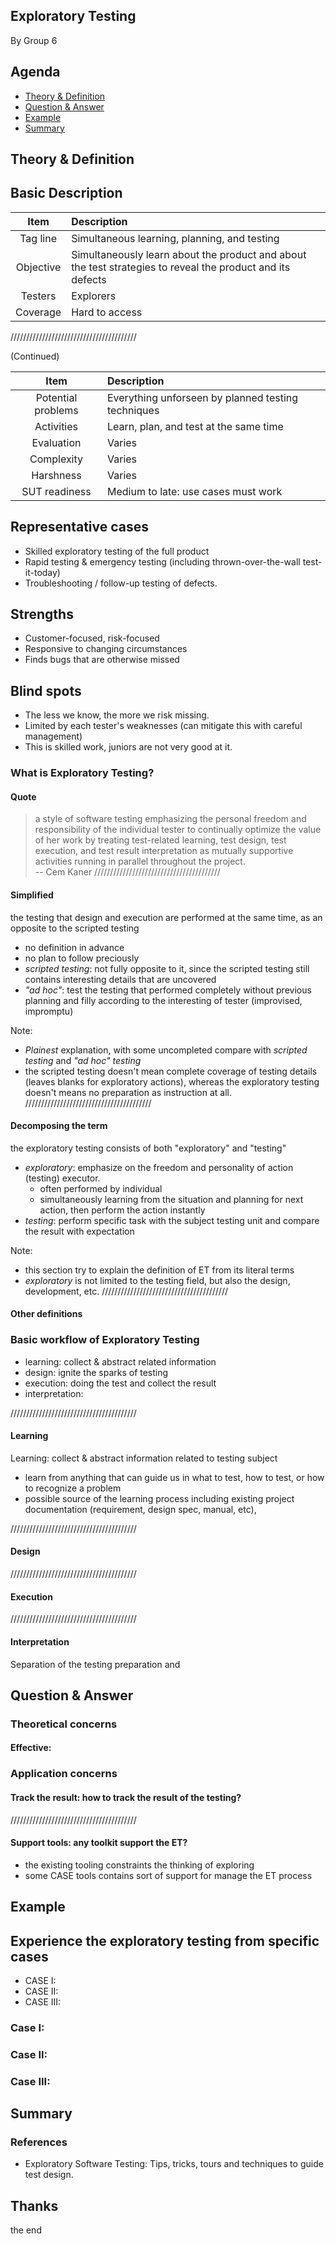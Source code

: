 
<!-- .slide: data-background="#555" id="the-beginning" -->
## Exploratory Testing <!-- .element: style="color:#aaa" -->

By Group 6 <!-- .element: style="color:#999" -->
>>>>>>>>>>>>>>>>>>>>>>>>>>>>>>>>>>>>>>>>

## Agenda
* [Theory &amp; Definition](#section-theory-and-definition) <!-- .element: class="fragment" data-fragment-index="1" -->
* [Question &amp; Answer](#section-q-and-a) <!-- .element: class="fragment" data-fragment-index="2" -->
* [Example](#section-example) <!-- .element: class="fragment" data-fragment-index="3" -->
* [Summary](#section-summary) <!-- .element: class="fragment" data-fragment-index="4" -->
>>>>>>>>>>>>>>>>>>>>>>>>>>>>>>>>>>>>>>>>
<!-- .slide: data-background="#09c" id="section-theory-and-definition" -->
## Theory &amp; Definition  <!-- .element: style="color:#eee" -->

>>>>>>>>>>>>>>>>>>>>>>>>>>>>>>>>>>>>>>>>
<!-- Following pages abstracted from slides provided in class -->
## Basic Description

| Item         |  Description          |
|:------------:|:----------------------|
| Tag line     | Simultaneous learning, planning, and testing |
| Objective    | Simultaneously learn about the product and about the test strategies to reveal the product and its defects |
| Testers      | Explorers |
| Coverage     | Hard to access |

////////////////////////////////////////

(Continued)

| Item         |  Description          |
|:------------:|:----------------------|
| Potential problems | Everything unforseen by planned testing techniques |
| Activities   | Learn, plan, and test at the same time |
| Evaluation   | Varies |
| Complexity   | Varies |
| Harshness    | Varies |
| SUT readiness | Medium to late: use cases must work |

>>>>>>>>>>>>>>>>>>>>>>>>>>>>>>>>>>>>>>>>

## Representative cases
* Skilled exploratory testing of the full product
* Rapid testing & emergency testing (including thrown-over-the-wall test-it-today)
* Troubleshooting / follow-up testing of defects.

>>>>>>>>>>>>>>>>>>>>>>>>>>>>>>>>>>>>>>>>

## Strengths
* Customer-focused, risk-focused
* Responsive to changing circumstances
* Finds bugs that are otherwise missed

>>>>>>>>>>>>>>>>>>>>>>>>>>>>>>>>>>>>>>>>

## Blind spots
* The less we know, the more we risk missing.
* Limited by each tester's weaknesses (can mitigate this with careful management)
* This is skilled work, juniors are not very good at it.

>>>>>>>>>>>>>>>>>>>>>>>>>>>>>>>>>>>>>>>>
### What is Exploratory Testing?
#### Quote 
> a style of software testing emphasizing the personal freedom and responsibility 
 of the individual tester to continually optimize the value of her work by treating
 test-related learning, test design, test execution, and test result interpretation 
 as mutually supportive activities running in parallel throughout the project.
 <br />-- Cem Kaner
////////////////////////////////////////
#### Simplified
the testing that design and execution are performed at the same time, as an opposite to the scripted testing
  - no definition in advance
  - no plan to follow preciously
  - *scripted testing*: not fully opposite to it, since the scripted testing still contains interesting details that are uncovered
  - *"ad hoc"*: test the testing that performed completely without previous planning and filly according to the interesting of tester (improvised, impromptu)

Note:
* *Plainest* explanation, with some uncompleted compare with *scripted testing* and *"ad hoc" testing*
* the scripted testing doesn't mean complete coverage of testing details (leaves blanks for exploratory actions),
  whereas the exploratory testing doesn't means no preparation as instruction at all.
////////////////////////////////////////
#### Decomposing the term
the exploratory testing consists of both "exploratory" and "testing"
  - *exploratory*: emphasize on the freedom and personality of action (testing) executor.
    + often performed by individual
    + simultaneously learning from the situation and planning for next action, then perform the action instantly
  - *testing*: perform specific task with the subject testing unit and compare the result with expectation

Note:
* this section try to explain the definition of ET from its literal terms
* *exploratory* is not limited to the testing field, but also the design, development, etc.
////////////////////////////////////////
#### Other definitions
>>>>>>>>>>>>>>>>>>>>>>>>>>>>>>>>>>>>>>>>
### Basic workflow of Exploratory Testing

  * learning: collect &amp; abstract related information
  * design: ignite the sparks of testing 
  * execution: doing the test and collect the result
  * interpretation: 

////////////////////////////////////////
#### Learning
Learning: collect &amp; abstract information related to testing subject
  - learn from anything that can guide us in what to test, how to test, or how to recognize a problem
  - possible source of the learning process including existing project documentation (requirement, design spec, manual, etc), 

////////////////////////////////////////
#### Design


////////////////////////////////////////
#### Execution


////////////////////////////////////////
#### Interpretation

Separation of the testing preparation and 

>>>>>>>>>>>>>>>>>>>>>>>>>>>>>>>>>>>>>>>>
<!-- .slide: data-background="#09c" id="section-q-and-a" -->
## Question &amp; Answer  <!-- .element: style="color:#eee" -->

>>>>>>>>>>>>>>>>>>>>>>>>>>>>>>>>>>>>>>>>
### Theoretical concerns

#### Effective: 

>>>>>>>>>>>>>>>>>>>>>>>>>>>>>>>>>>>>>>>>
### Application concerns
#### Track the result: how to track the result of the testing?

////////////////////////////////////////
#### Support tools: any toolkit support the ET?
* the existing tooling constraints the thinking of exploring
* some CASE tools contains sort of support for manage the ET process
>>>>>>>>>>>>>>>>>>>>>>>>>>>>>>>>>>>>>>>>
<!-- .slide: data-background="#09c" id="section-example" -->
## Example  <!-- .element: style="color:#eee" -->

>>>>>>>>>>>>>>>>>>>>>>>>>>>>>>>>>>>>>>>>

## Experience the exploratory testing from specific cases

* CASE I: 
* CASE II:
* CASE III:

>>>>>>>>>>>>>>>>>>>>>>>>>>>>>>>>>>>>>>>>
### Case I: 
>>>>>>>>>>>>>>>>>>>>>>>>>>>>>>>>>>>>>>>>
### Case II: 
>>>>>>>>>>>>>>>>>>>>>>>>>>>>>>>>>>>>>>>>
### Case III:  

>>>>>>>>>>>>>>>>>>>>>>>>>>>>>>>>>>>>>>>>

<!-- .slide: data-background="#09c" id="section-summary" -->
## Summary  <!-- .element: style="color:#eee" -->

>>>>>>>>>>>>>>>>>>>>>>>>>>>>>>>>>>>>>>>>

### References
* Exploratory Software Testing: Tips, tricks, tours and techniques to guide test design.

>>>>>>>>>>>>>>>>>>>>>>>>>>>>>>>>>>>>>>>>

<!-- .slide: data-background="#555" id="the-end" -->
## Thanks <!-- .element: style="color:#eee" -->
the end <!-- .element: style="color:#aaa" -->